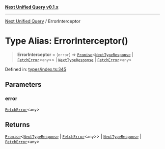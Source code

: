 [**Next Unified Query v0.1.x**](../README.md)

***

[Next Unified Query](../globals.md) / ErrorInterceptor

# Type Alias: ErrorInterceptor()

> **ErrorInterceptor** = (`error`) => [`Promise`](https://developer.mozilla.org/docs/Web/JavaScript/Reference/Global_Objects/Promise)\<[`NextTypeResponse`](../interfaces/NextTypeResponse.md) \| [`FetchError`](../classes/FetchError.md)\<`any`\>\> \| [`NextTypeResponse`](../interfaces/NextTypeResponse.md) \| [`FetchError`](../classes/FetchError.md)\<`any`\>

Defined in: [types/index.ts:345](https://github.com/newExpand/next-unified-query/blob/main/packages/core/src/types/index.ts#L345)

## Parameters

### error

[`FetchError`](../classes/FetchError.md)\<`any`\>

## Returns

[`Promise`](https://developer.mozilla.org/docs/Web/JavaScript/Reference/Global_Objects/Promise)\<[`NextTypeResponse`](../interfaces/NextTypeResponse.md) \| [`FetchError`](../classes/FetchError.md)\<`any`\>\> \| [`NextTypeResponse`](../interfaces/NextTypeResponse.md) \| [`FetchError`](../classes/FetchError.md)\<`any`\>
